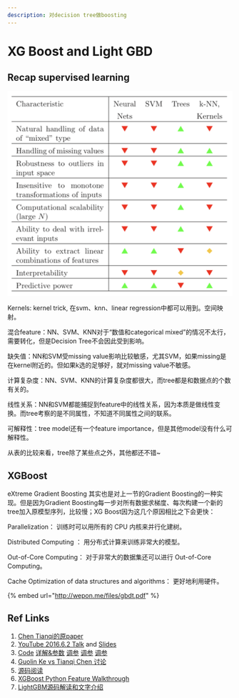 ```yaml
---
description: 对decision tree做boosting
---
```


# XG Boost and Light GBD

## Recap supervised learning

![](../.gitbook/assets/image%20%2814%29.png)

Kernels: kernel trick, 在svm、knn、linear regression中都可以用到。空间映射。

混合feature：NN、SVM、KNN对于“数值和categorical mixed”的情况不太行，需要转化，但是Decision Tree不会因此受到影响。

缺失值：NN和SVM受missing value影响比较敏感，尤其SVM，如果missing是在kernel附近的。但如果k选的足够好，就对missing value不敏感。

计算复杂度：NN、SVM、KNN的计算复杂度都很大，而tree都是和数据点的个数有关的。

线性关系：NN和SVM都能捕捉到feature中的线性关系，因为本质是做线性变换。而tree考察的是不同属性，不知道不同属性之间的联系。

可解释性：tree model还有一个feature importance，但是其他model没有什么可解释性。

从表的比较来看，tree除了某些点之外，其他都还不错~ 





## XGBoost

eXtreme Gradient Boosting 其实也是对上一节的Gradient Boosting的一种实现。但是因为Gradient Boosting每一步对所有数据求梯度、每次构建一个新的tree加入原模型序列，比较慢；XG Boost因为这几个原因相比之下会更快：

Parallelization： 训练时可以用所有的 CPU 内核来并行化建树。 

Distributed Computing ： 用分布式计算来训练非常大的模型。 

Out-of-Core Computing： 对于非常大的数据集还可以进行 Out-of-Core Computing。 

Cache Optimization of data structures and algorithms： 更好地利用硬件。



{% embed url="http://wepon.me/files/gbdt.pdf" %}







## Ref Links

1. [Chen Tianqi的原paper](http://delivery.acm.org/10.1145/2940000/2939785/p785-chen.pdf?ip=24.38.219.89&id=2939785&acc=CHORUS&key=4D4702B0C3E38B35%2E4D4702B0C3E38B35%2E4D4702B0C3E38B35%2E6D218144511F3437&__acm__=1567967546_74d92e2d4377b729191fb4188a5b00fe)
2. [YouTube 2016.6.2 Talk](https://www.youtube.com/watch?v=Vly8xGnNiWs&feature=youtu.be) and [Slides](https://speakerdeck.com/datasciencela/tianqi-chen-xgboost-overview-and-latest-news-la-meetup-talk?slide=54)
3. [Code](https://blog.csdn.net/aliceyangxi1987/article/details/72969146)   [详解&参数](https://www.cnblogs.com/webRobot/p/8099314.html)  [调参](https://www.jianshu.com/p/6a706c50afdf)  [调参](https://www.analyticsvidhya.com/blog/2016/03/complete-guide-parameter-tuning-xgboost-with-codes-python/)   [调参](https://www.analyticsvidhya.com/blog/2016/02/complete-guide-parameter-tuning-gradient-boosting-gbm-python/)
4. [Guolin Ke vs Tianqi Chen 讨论](https://www.zhihu.com/question/51644470/answer/130946285)
5. [源码阅读](http://mlnote.com/2016/10/29/xgboost-code-review-with-paper/)
6. [XGBoost Python Feature Walkthrough](https://github.com/dmlc/xgboost/tree/master/demo/guide-python)
7. [LightGBM源码解读和文字介绍](https://www.hrwhisper.me/machine-learning-lightgbm/)



